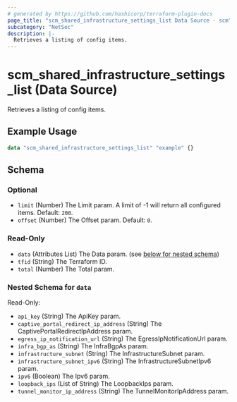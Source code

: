 ```yaml
---
# generated by https://github.com/hashicorp/terraform-plugin-docs
page_title: "scm_shared_infrastructure_settings_list Data Source - scm"
subcategory: "NetSec"
description: |-
  Retrieves a listing of config items.
---
```


# scm_shared_infrastructure_settings_list (Data Source)

Retrieves a listing of config items.

## Example Usage

```terraform
data "scm_shared_infrastructure_settings_list" "example" {}
```

<!-- schema generated by tfplugindocs -->
## Schema

### Optional

- `limit` (Number) The Limit param. A limit of -1 will return all configured items. Default: `200`.
- `offset` (Number) The Offset param. Default: `0`.

### Read-Only

- `data` (Attributes List) The Data param. (see [below for nested schema](#nestedatt--data))
- `tfid` (String) The Terraform ID.
- `total` (Number) The Total param.

<a id="nestedatt--data"></a>
### Nested Schema for `data`

Read-Only:

- `api_key` (String) The ApiKey param.
- `captive_portal_redirect_ip_address` (String) The CaptivePortalRedirectIpAddress param.
- `egress_ip_notification_url` (String) The EgressIpNotificationUrl param.
- `infra_bgp_as` (String) The InfraBgpAs param.
- `infrastructure_subnet` (String) The InfrastructureSubnet param.
- `infrastructure_subnet_ipv6` (String) The InfrastructureSubnetIpv6 param.
- `ipv6` (Boolean) The Ipv6 param.
- `loopback_ips` (List of String) The LoopbackIps param.
- `tunnel_monitor_ip_address` (String) The TunnelMonitorIpAddress param.
